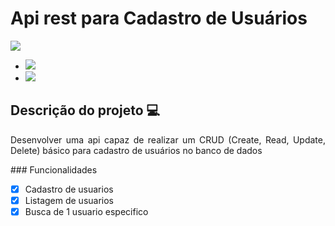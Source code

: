 # Api rest para Cadastro de Usuários
<img src= "https://miro.medium.com/max/768/1*gjA78w2_Q8lSNZAnTMScqA.png"/>
<div>
  <ul>
    <li><img src="https://img.shields.io/static/v1?label=ExpressJS&message=framework&color=green&style=for-the-badge&logo=node.js" /></li>
    <li><img src="https://img.shields.io/static/v1?label=Sequelize&message=framework&color=blue&style=for-the-badge&logo=node.js"/></li>
  </ul>
</div>
 
##  Descrição do projeto 💻
<p align="justify"> Desenvolver uma api capaz de realizar um CRUD (Create, Read, Update, Delete) básico para cadastro de usuários no banco de dados</p>
### Funcionalidades  

- [X] Cadastro de usuarios
- [X] Listagem de usuarios
- [X] Busca de 1 usuario especifico
